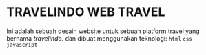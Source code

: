 # TRAVELINDO WEB TRAVEL

Ini adalah sebuah desain website untuk sebuah platform travel yang bernama _travelindo._ dan dibuat menggunakan teknologi:
`html`
`css`
`javascript`
